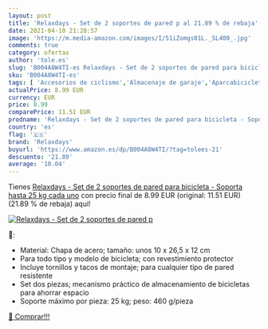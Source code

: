 ```yaml
---
layout: post
title: 'Relaxdays - Set de 2 soportes de pared p al 21.89 % de rebaja'
date: 2021-04-10 21:28:57
image: 'https://m.media-amazon.com/images/I/51iZomgs01L._SL400_.jpg'
comments: true
category: ofertas
author: 'tole.es'
slug: 'B004A8W4TI-es Relaxdays - Set de 2 soportes de pared para bicicleta -...'
sku: 'B004A8W4TI-es'
tags: [ 'Accesorios de ciclismo','Almacenaje de garaje','Aparcabicicletas y soportes para bicicletas','Bastidores para bicicletas','Bricolaje y herramientas','Ciclismo','Deportes y aire libre','Organización y almacenaje en casa','Ropa y equipo para deportes','bicicleta','relaxdays', ]
actualPrice: 8.99 EUR
currency: EUR
price: 8.99
comparePrice: 11.51 EUR
prodname: 'Relaxdays - Set de 2 soportes de pared para bicicleta - Soporta hasta 25 kg cada uno'
country: 'es'
flag: '🇪🇸'
brand: 'Relaxdays'
buyurl: 'https://www.amazon.es/dp/B004A8W4TI/?tag=tolees-21'
descuento: '21.89'
average: '10.04'
---
```


Tienes [Relaxdays - Set de 2 soportes de pared para bicicleta - Soporta hasta 25 kg cada uno](https://www.amazon.es/dp/B004A8W4TI/?tag=tolees-21) con precio final de  8.99 EUR (original: 11.51 EUR) (21.89 %  de rebaja) aqui!

[![Relaxdays - Set de 2 soportes de pared p](https://m.media-amazon.com/images/I/51iZomgs01L._SL400_.jpg)](https://www.amazon.es/dp/B004A8W4TI/?tag=tolees-21)

🔎:

- Material: Chapa de acero; tamaño: unos 10 x 26,5 x 12 cm
- Para todo tipo y modelo de bicicleta; con revestimiento protector
- Incluye tornillos y tacos de montaje; para cualquier tipo de pared resistente
- Set dos piezas; mecanismo práctico de almacenamiento de bicicletas para ahorrar espacio
- Soporte máximo por pieza: 25 kg; peso: 460 g/pieza

[🛒 Comprar!!!](https://www.amazon.es/dp/B004A8W4TI/?tag=tolees-21)
